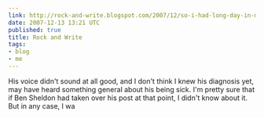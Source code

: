 ```yaml
---
link: http://rock-and-write.blogspot.com/2007/12/so-i-had-long-day-in-mines-you-know.html
date: 2007-12-13 13:21 UTC
published: true
title: Rock and Write
tags:
- blog
- me
---
```


His voice didn't sound at all good, and I don't think I knew his diagnosis yet, may have heard something general about his being sick. I'm pretty sure that if Ben Sheldon had taken over his post at that point, I didn't know about it. But in any case, I wa
